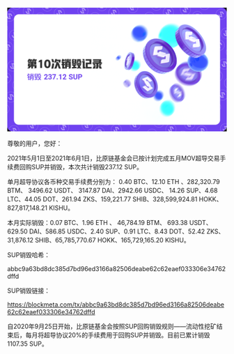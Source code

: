 ![](../images/destroyrecords/destroyrecords10.png)

尊敬的用户，您好：

2021年5月1日至2021年6月1日，比原链基金会已按计划完成五月MOV超导交易手续费回购SUP并销毁，本次共计销毁237.12 SUP。

单月超导协议各币种交易手续费分别为： 0.40 BTC、12.10 ETH 、282,320.79 BTM、 3496.62 USDT、 3147.87 DAI、2942.66 USDC、 14.26 SUP、4.68 LTC、44.05 DOT、261.94 ZKS、159,221.77 SHIB、328,599,924.81 HOKK、827,817,148.21 KISHU。

本月实际销毁：0.07 BTC、1.96 ETH 、 46,784.19 BTM、 693.38 USDT、629.50 DAI、586.85 USDC、2.40 SUP、0.91 LTC、8.43 DOT、52.42 ZKS、31,876.12 SHIB、65,785,770.67 HOKK、165,729,165.20 KISHU。

SUP销毁哈希：

abbc9a63bd8dc385d7bd96ed3166a82506deabe62c62eaef033306e34762dffd

SUP销毁链接：

https://blockmeta.com/tx/abbc9a63bd8dc385d7bd96ed3166a82506deabe62c62eaef033306e34762dffd

自2020年9月25日开始，比原链基金会按照SUP回购销毁规则——流动性挖矿结束后，每月将超导协议20%的手续费用于回购SUP并销毁。目前已累计销毁1107.35 SUP。
